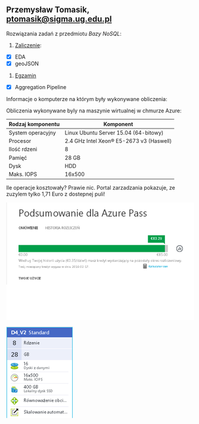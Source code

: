 ## Przemysław Tomasik, ptomasik@sigma.ug.edu.pl

Rozwiązania zadań z przedmiotu *Bazy NoSQL*:

1. [Zaliczenie](zaliczenie.md):
 - [x] EDA
 - [x] geoJSON
1. [Egzamin](egzamin.md)
 - [x] Aggregation Pipeline

Informacje o komputerze na którym były wykonywane obliczenia:

Obliczenia wykonywane byly na maszynie wirtualnej w chmurze Azure:

| Rodzaj komponentu     | Komponent                       |
|-----------------------|---------------------------------|
| System operacyjny     | Linux Ubuntu Server 15.04 (64-bitowy)  |
| Procesor              | 2.4 GHz Intel Xeon® E5-2673 v3 (Haswell)   |
| Ilość rdzeni          | 8                              |
| Pamięć                | 28 GB                          |
| Dysk| HDD|
| Maks. IOPS | 16x500 |

Ile operacje kosztowały? Prawie nic. Portal zarzadzania pokazuje, ze zuzylem tylko 1,71 Euro z dostepnej puli! 

![import](img/wydatki.bmp)

![import](img/no_sql_system_info.bmp)

